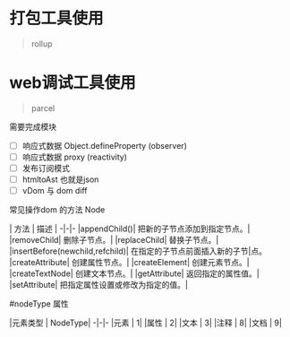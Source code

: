 # 打包工具使用 
> rollup
# web调试工具使用 
> parcel

需要完成模块
  - [ ] 响应式数据 Object.defineProperty (observer)
  - [ ] 响应式数据 proxy (reactivity)
  - [ ] 发布订阅模式
  - [ ] htmltoAst 也就是json
  - [ ] vDom 与 dom diff

常见操作dom 的方法 Node

| 方法 |	描述 |
-|-|-
|appendChild()|	把新的子节点添加到指定节点。|
|removeChild|	删除子节点。|
|replaceChild|	替换子节点。|
|insertBefore(newchild,refchild)|	在指定的子节点前面插入新的子节|点。
|createAttribute|	创建属性节点。|
|createElement|	创建元素节点。|
|createTextNode|	创建文本节点。|
|getAttribute|	返回指定的属性值。|
|setAttribute|	把指定属性设置或修改为指定的值。|

#nodeType 属性

|元素类型	| NodeType|
-|-|-
|元素	| 1|
|属性	| 2|
|文本	| 3|
|注释	| 8|
|文档	| 9|

